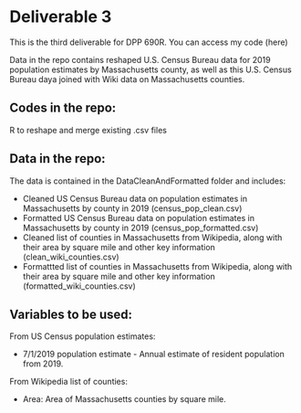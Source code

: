 # Deliverable 3
This is the third deliverable for DPP 690R.
You can access my code (here)

Data in the repo contains reshaped U.S. Census Bureau data for 2019 population estimates by Massachusetts county, as well as this U.S. Census Bureau daya joined with Wiki data on Massachusetts counties.

## Codes in the repo:
R to reshape and merge existing .csv files

## Data in the repo:
The data is contained in the DataCleanAndFormatted folder and includes:
* Cleaned US Census Bureau data on population estimates in Massachusetts by county in 2019 (census_pop_clean.csv)
* Formatted US Census Bureau data on population estimates in Massachusetts by county in 2019 (census_pop_formatted.csv)
* Cleaned list of counties in Massachusetts from Wikipedia, along with their area by square mile and other key information (clean_wiki_counties.csv)
* Formattted list of counties in Massachusetts from Wikipedia, along with their area by square mile and other key information (formatted_wiki_counties.csv)

## Variables to be used:
From US Census population estimates:
* 7/1/2019 population estimate - Annual estimate of resident population from 2019.

From Wikipedia list of counties: 
* Area: Area of Massachusetts counties by square mile.
